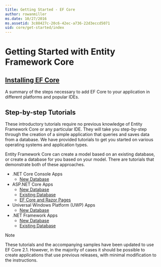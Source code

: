 ```yaml
---
title: Getting Started - EF Core
author: rowanmiller
ms.date: 10/27/2016
ms.assetid: 3c88427c-20c6-42ec-a736-22d3eccd5071
uid: core/get-started/index
---
```

# Getting Started with Entity Framework Core

## [Installing EF Core](install/index.md)

A summary of the steps necessary to add EF Core to your application in different platforms and popular IDEs.

## Step-by-step Tutorials

These introductory tutorials require no previous knowledge of Entity Framework Core or any particular IDE. They will take you step-by-step through the creation of a simple application that queries and saves data from a database. We have provided tutorials to get you started on various operating systems and application types.

Entity Framework Core can create a model based on an existing database, or create a database for you based on your model. There are tutorials that demonstrate both of these approaches.

* .NET Core Console Apps
  * [New Database](netcore/new-db-sqlite.md)
* ASP.NET Core Apps
  * [New Database](aspnetcore/new-db.md)
  * [Existing Database](aspnetcore/existing-db.md)
  * [EF Core and Razor Pages](/aspnet/core/data/ef-rp/intro)
* Universal Windows Platform (UWP) Apps
  * [New Database](uwp/getting-started.md)
* .NET Framework Apps
  * [New Database](full-dotnet/new-db.md)
  * [Existing Database](full-dotnet/existing-db.md)

> [!NOTE]  
> These tutorials and the accompanying samples have been updated to use EF Core 2.1. However, in the majority of cases it should be possible to create applications that use previous releases, with minimal modification to the instructions. 
